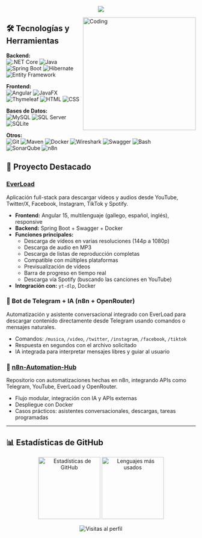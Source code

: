 <p align="center">
  <a href="https://github.com/DenverCoder1/readme-typing-svg">
    <img src="https://readme-typing-svg.herokuapp.com?font=Time+New+Roman&color=cyan&size=25&center=true&vCenter=true&width=600&height=100&lines=Hola,+Soy+Xián+Durán!;Junior+Software+Developer">
  </a>
</p>

<img align="right" alt="Coding" width="300" src="https://cdn.dribbble.com/users/1277312/screenshots/14733298/media/39b1045e593737587dd60e42c8422d1f.gif">

## 🛠 Tecnologías y Herramientas

**Backend:**  
![.NET Core](https://img.shields.io/badge/.NET%20Core-512BD4?style=for-the-badge&logo=.net&logoColor=white) ![Java](https://img.shields.io/badge/Java-007396?style=for-the-badge&logo=java&logoColor=white) ![Spring Boot](https://img.shields.io/badge/Spring%20Boot-6DB33F?style=for-the-badge&logo=spring&logoColor=white) ![Hibernate](https://img.shields.io/badge/Hibernate-59666C?style=for-the-badge&logo=hibernate&logoColor=white) ![Entity Framework](https://img.shields.io/badge/Entity%20Framework-512BD4?style=for-the-badge&logo=.net&logoColor=white)

**Frontend:**  
![Angular](https://img.shields.io/badge/Angular-DD0031?style=for-the-badge&logo=angular&logoColor=white) ![JavaFX](https://img.shields.io/badge/JavaFX-FF7800?style=for-the-badge&logo=java&logoColor=white) ![Thymeleaf](https://img.shields.io/badge/Thymeleaf-005F0F?style=for-the-badge&logo=thymeleaf&logoColor=white) ![HTML](https://img.shields.io/badge/HTML-E34F26?style=for-the-badge&logo=html5&logoColor=white) ![CSS](https://img.shields.io/badge/CSS-1572B6?style=for-the-badge&logo=css3&logoColor=white)

**Bases de Datos:**  
![MySQL](https://img.shields.io/badge/MySQL-4479A1?style=for-the-badge&logo=mysql&logoColor=white) ![SQL Server](https://img.shields.io/badge/SQL%20Server-CC2927?style=for-the-badge&logo=microsoft-sql-server&logoColor=white) ![SQLite](https://img.shields.io/badge/SQLite-003B57?style=for-the-badge&logo=sqlite&logoColor=white)

**Otros:**  
![Git](https://img.shields.io/badge/Git-F05032?style=for-the-badge&logo=git&logoColor=white) ![Maven](https://img.shields.io/badge/Maven-C71A36?style=for-the-badge&logo=apache-maven&logoColor=white) ![Docker](https://img.shields.io/badge/Docker-2496ED?style=for-the-badge&logo=docker&logoColor=white) ![Wireshark](https://img.shields.io/badge/Wireshark-1679A7?style=for-the-badge&logo=wireshark&logoColor=white) ![Swagger](https://img.shields.io/badge/Swagger-85EA2D?style=for-the-badge&logo=swagger&logoColor=black) ![Bash](https://img.shields.io/badge/Bash-4EAA25?style=for-the-badge&logo=gnu-bash&logoColor=white)  
![SonarQube](https://img.shields.io/badge/SonarQube-4E9BCD?style=for-the-badge&logo=sonarqube&logoColor=white) ![n8n](https://img.shields.io/badge/n8n-FA4E00?style=for-the-badge&logo=n8n&logoColor=white)

## 🚀 Proyecto Destacado

### [EverLoad](https://github.com/xianDT01/everload)
Aplicación full-stack para descargar vídeos y audios desde YouTube, Twitter/X, Facebook, Instagram, TikTok y Spotify.

- **Frontend:** Angular 15, multilenguaje (gallego, español, inglés), responsive  
- **Backend:** Spring Boot + Swagger + Docker  
- **Funciones principales:**  
  - Descarga de vídeos en varias resoluciones (144p a 1080p)  
  - Descarga de audio en MP3  
  - Descarga de listas de reproducción completas  
  - Compatible con múltiples plataformas  
  - Previsualización de vídeos  
  - Barra de progreso en tiempo real  
  - Descarga vía Spotify (buscando las canciones en YouTube)  
- **Integración con:** `yt-dlp`, Docker

### 🤖 Bot de Telegram + IA (n8n + OpenRouter)
Automatización y asistente conversacional integrado con EverLoad para descargar contenido directamente desde Telegram usando comandos o mensajes naturales.

- Comandos: `/musica`, `/video`, `/twitter`, `/instagram`, `/facebook`, `/tiktok`  
- Respuesta en segundos con el archivo solicitado  
- IA integrada para interpretar mensajes libres y guiar al usuario


### 🔁 [n8n-Automation-Hub](https://github.com/xianDT01/n8n-automation-hub)
Repositorio con automatizaciones hechas en n8n, integrando APIs como Telegram, YouTube, EverLoad y OpenRouter.

- Flujo modular, integración con IA y APIs externas  
- Despliegue con Docker  
- Casos prácticos: asistentes conversacionales, descargas, tareas programadas

---
## 📊 Estadísticas de GitHub

<p align="center">
  <img src="https://github-readme-stats.vercel.app/api?username=xianDT01&show_icons=true&theme=radical" alt="Estadísticas de GitHub" height="165" />
  <img src="https://github-readme-stats.vercel.app/api/top-langs/?username=xianDT01&layout=compact&theme=radical" alt="Lenguajes más usados" height="165" />
</p>

<p align="center">
  <img src="https://komarev.com/ghpvc/?username=xianDT01&color=blueviolet" alt="Visitas al perfil" />
</p>
